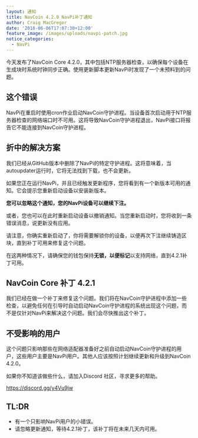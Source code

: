```yaml
---
layout: 通知
title: NavCoin 4.2.0 NavPi补丁通知
author: Craig MacGregor
date: '2018-06-06T17:07:30+12:00'
feature_image: /images/uploads/navpi-patch.jpg
notice_categories:
  - NavPi
---
```

今天发布了NavCoin Core 4.2.0，其中包括NTP服务器检查，以确保每个设备在生成块时系统时钟同步正确。使用更新脚本更新NavPi时发现了一个未预料到的问题。
<!--more-->

## 这个错误

NavPi在重启时使用cron作业启动NavCoin守护进程。当设备首次启动用于NTP服务器检查的网络端口时不可用。这将导致NavCoin守护进程退出，NavPi接口将报告它不能连接到NavCoin守护进程。

## 折中的解决方案

我们已经从GitHub版本中删除了NavPi的特定守护进程。这将意味着，当autoupdater运行时，它将无法找到下载，也不会更新。

如果您正在运行NavPi，并且已经触发更新程序，您将看到有一个新版本可用的通知。它会提示您重新启动设备以安装新版本。

**您可以忽略这个通知，您的NavPi设备可以继续下注。**

或者，您也可以在此时重新启动设备以撤销通知。当您重新启动时，您将收到一条错误消息，说更新没有应用。

请注意，你确实重新启动了，你将需要解锁你的设备，以便再次下注继续铸造区块，直到补丁可用来修复这个问题。

在这两种情况下，请确保您的钱包保持**无锁，以便标记**以支持网络，直到4.2.1补丁可用。

## NavCoin Core 补丁 4.2.1

我们已经在做一个补丁来修复这个问题。我们将在NavCoin守护进程中添加一些检查，以避免任何在引导时自动启动NavCoin守护进程的系统出现这个问题，而不是仅针对NavPi来解决这个问题。我们会尽快推出这个补丁。

## 不受影响的用户

这个问题只影响那些在网络适配器准备好之前自动启动NavCoin守护进程的用户，这些用户主要是NavPi用户。其他人应该按照计划继续更新和升级到NavCoin 4.2.0。

如果你不知道该做些什么，请加入Discord 社区，寻求更多的帮助。

<https://discord.gg/y4Vu9jw>

## TL:DR
+ 有一个只影响NavPi用户的小错误。
+ 请忽略更新通知，等待4.2.1补丁，该补丁将在未来几天内可用。
